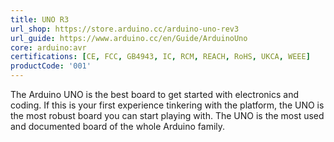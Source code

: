 ```yaml
---
title: UNO R3
url_shop: https://store.arduino.cc/arduino-uno-rev3
url_guide: https://www.arduino.cc/en/Guide/ArduinoUno
core: arduino:avr
certifications: [CE, FCC, GB4943, IC, RCM, REACH, RoHS, UKCA, WEEE]
productCode: '001'
---
```


The Arduino UNO is the best board to get started with electronics and coding. If this is your first experience tinkering with the platform, the UNO is the most robust board you can start playing with. The UNO is the most used and documented board of the whole Arduino family.